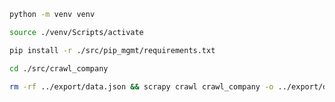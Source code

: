 
```bash
python -m venv venv  
```
```bash
source ./venv/Scripts/activate 
```
```bash
pip install -r ./src/pip_mgmt/requirements.txt
```

```bash
cd ./src/crawl_company
```

```bash
rm -rf ../export/data.json && scrapy crawl crawl_company -o ../export/data.json
```